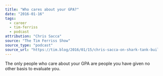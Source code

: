 ```yaml
---
title: "Who cares about your GPA?"
date: "2016-01-16"
tags:
  - career
  - tim-ferriss
  - podcast
attribution: "Chris Sacca"
source: "The Tim Ferriss Show"
source_type: "podcast"
source_url: "https://tim.blog/2016/01/15/chris-sacca-on-shark-tank-building-your-business-and-startup-mistakes/"
---
```


The only people who care about your GPA are people you have given no other basis to evaluate you.
